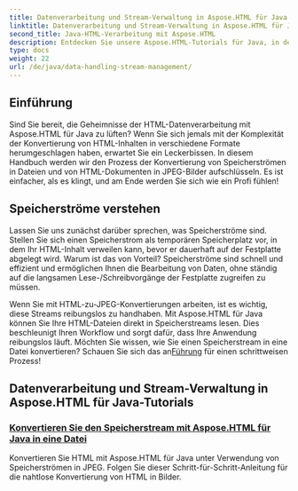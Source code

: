 ```yaml
---
title: Datenverarbeitung und Stream-Verwaltung in Aspose.HTML für Java
linktitle: Datenverarbeitung und Stream-Verwaltung in Aspose.HTML für Java
second_title: Java-HTML-Verarbeitung mit Aspose.HTML
description: Entdecken Sie unsere Aspose.HTML-Tutorials für Java, in denen erläutert wird, wie Sie mühelos Speicherströme in Dateien und HTML in JPEG-Bilder konvertieren.
type: docs
weight: 22
url: /de/java/data-handling-stream-management/
---
```

## Einführung

Sind Sie bereit, die Geheimnisse der HTML-Datenverarbeitung mit Aspose.HTML für Java zu lüften? Wenn Sie sich jemals mit der Komplexität der Konvertierung von HTML-Inhalten in verschiedene Formate herumgeschlagen haben, erwartet Sie ein Leckerbissen. In diesem Handbuch werden wir den Prozess der Konvertierung von Speicherströmen in Dateien und von HTML-Dokumenten in JPEG-Bilder aufschlüsseln. Es ist einfacher, als es klingt, und am Ende werden Sie sich wie ein Profi fühlen!

## Speicherströme verstehen

Lassen Sie uns zunächst darüber sprechen, was Speicherströme sind. Stellen Sie sich einen Speicherstrom als temporären Speicherplatz vor, in dem Ihr HTML-Inhalt verweilen kann, bevor er dauerhaft auf der Festplatte abgelegt wird. Warum ist das von Vorteil? Speicherströme sind schnell und effizient und ermöglichen Ihnen die Bearbeitung von Daten, ohne ständig auf die langsamen Lese-/Schreibvorgänge der Festplatte zugreifen zu müssen.

 Wenn Sie mit HTML-zu-JPEG-Konvertierungen arbeiten, ist es wichtig, diese Streams reibungslos zu handhaben. Mit Aspose.HTML für Java können Sie Ihre HTML-Dateien direkt in Speicherstreams lesen. Dies beschleunigt Ihren Workflow und sorgt dafür, dass Ihre Anwendung reibungslos läuft. Möchten Sie wissen, wie Sie einen Speicherstream in eine Datei konvertieren? Schauen Sie sich das an[Führung](./memory-stream-to-file/) für einen schrittweisen Prozess!

## Datenverarbeitung und Stream-Verwaltung in Aspose.HTML für Java-Tutorials
### [Konvertieren Sie den Speicherstream mit Aspose.HTML für Java in eine Datei](./memory-stream-to-file/)
Konvertieren Sie HTML mit Aspose.HTML für Java unter Verwendung von Speicherströmen in JPEG. Folgen Sie dieser Schritt-für-Schritt-Anleitung für die nahtlose Konvertierung von HTML in Bilder.